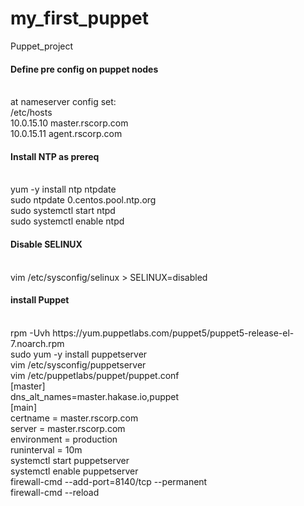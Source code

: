 # my_first_puppet
Puppet_project
<h4>Define pre config on puppet nodes</h4><br>
at nameserver config set:<br>
/etc/hosts <br> 
10.0.15.10      master.rscorp.com<br>
10.0.15.11      agent.rscorp.com<br>
<h4>Install NTP as prereq</h4><br>
yum -y install ntp ntpdate<br>
sudo ntpdate 0.centos.pool.ntp.org<br>
sudo systemctl start ntpd<br>
sudo systemctl enable ntpd<br>
<h4>Disable SELINUX</h4><br>
vim /etc/sysconfig/selinux > SELINUX=disabled<br>
<h4>install Puppet</h4><br>
rpm -Uvh https://yum.puppetlabs.com/puppet5/puppet5-release-el-7.noarch.rpm<br>
sudo yum -y install puppetserver<br>
vim /etc/sysconfig/puppetserver<br>
vim /etc/puppetlabs/puppet/puppet.conf<br>
[master]<br>
dns_alt_names=master.hakase.io,puppet<br>
[main]<br>
certname =  master.rscorp.com<br>
server =  master.rscorp.com<br>
environment = production<br>
runinterval = 10m<br>
systemctl start puppetserver<br>
systemctl enable puppetserver <br>
firewall-cmd --add-port=8140/tcp --permanent<br>
firewall-cmd --reload<br>
